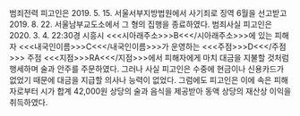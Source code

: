 범죄전력
피고인은 2019. 5. 15. 서울서부지방법원에서 사기죄로 징역 6월을 선고받고 2019. 8. 22. 서울남부교도소에서 그 형의 집행을 종료하였다.
범죄사실
피고인은 2020. 3. 4. 22:30경 시흥시 <<<시아래주소>>>B<<</시아래주소>>>에 있는 피해자 <<<내국인이름>>>C<<</내국인이름>>>가 운영하는 <<<주점>>>D<<</주점>>> 주점 <<<지점>>>RA<<</지점>>>에서 피해자에게 마치 대금을 지불할 것처럼 행세하며 술과 안주를 주문하였다. 그러나 사실 피고인은 수중에 현금이나 신용카드가 없었기 때문에 대금을 지급할 의사나 능력이 없었다. 그럼에도 피고인은 이에 속은 피해자로부터 시가 합계 42,000원 상당의 술과 음식을 제공받아 동액 상당의 재산상 이익을 취득하였다.
